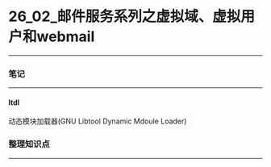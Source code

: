 # 26_02_邮件服务系列之虚拟域、虚拟用户和webmail

---

### 笔记

---

#### ltdl

动态模块加载器(GNU Libtool Dynamic Mdoule Loader)

### 整理知识点

---